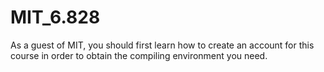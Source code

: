 # MIT_6.828
As a guest of MIT, you should first learn how to create an account for this course in order to obtain the compiling environment you need.
